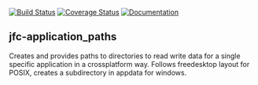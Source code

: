 [![Build Status](https://travis-ci.org/jfcameron/jfc-application_paths.svg?branch=master)](https://travis-ci.org/jfcameron/jfc-application_paths) [![Coverage Status](https://coveralls.io/repos/github/jfcameron/jfc-application_paths/badge.svg?branch=master)](https://coveralls.io/github/jfcameron/jfc-application_paths?branch=master) [![Documentation](https://img.shields.io/badge/documentation-doxygen-blue.svg)](https://jfcameron.github.io/jfc-application_paths/)

## jfc-application_paths

Creates and provides paths to directories to read write data for a single specific application in a crossplatform way.
Follows freedesktop layout for POSIX, creates a subdirectory in appdata for windows.
